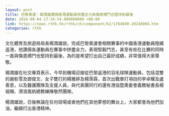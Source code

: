 ```yaml
---
layout: post
title: 巴黎奧運｜楊潤雄讚揚香港運動員拼盡全力與傷患搏鬥也堅持到最後
date: 2024-08-04 17:34:54.000000000 +08:00
link: https://news.rthk.hk/rthk/ch/component/k2/1764690-20240804.htm
categories: rthk
---
```


文化體育及旅遊局局長楊潤雄說，完成巴黎奧運會相關賽事的中國香港運動員陸續返港，他讚揚各運動員在賽事中拼盡全力，表現堅毅鬥志，甚至有些在比賽的同時一直與傷患搏鬥也堅持到最後，為的是希望打出自己最好成績，非常值得大家尊敬。

楊潤雄在社交專頁表示，今早到機場迎接從巴黎返港的羽毛球隊運動員，包括混雙的謝影雪及鄧俊文、女子雙打的楊雅婷及楊霈霖，首次出戰單打項目的李卓耀及盧善恩，以及醫護團隊及支援人員，與代表團同行的還有港協暨奧委會義務秘書長楊祖賜、滑浪風帆總教練陳敬然團隊。

楊潤雄說，日後無論在任何球場或者他們在其他夢想的舞台上，大家都會為他們加油，繼續打出香港精神。
